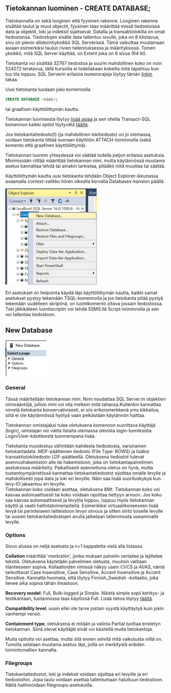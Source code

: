 ## Tietokannan luominen - CREATE DATABASE;

Tietokannalla on sekä looginen että fyysinen rakenne. Looginen rakenne sisältää taulut ja muut objectit, fyysinen taas määrittää missä tiedostoissa data ja objektit, loki ja indeksit sijaitsevat. Datalla ja transaktiolokilla on omat tiedostonsa. Tiedostojen sisälle data tallentuu sivulle, joka on 8 kilotavua, sivu on pienin allokointiyksikkö SQL Serverissä. Tämä vaikuttaa muutamaan asiaan esimerkiksi taulun rivien tallennuksessa ja määrityksissä. Toinen yksikkö, mitä SQL Server käyttää, on Extent joka on 8 sivua (64 kt).

Tietokanta voi sisältää 32767 tiedostoa ja suurin mahdollinen koko on noin 524272 teratavua, tällä kurssilla ei todellakaan kokeilla mitä tapahtuu kun tuo tila loppuu.
SQL Serverin erilaisia numerorajoja löytyy tämän [linkin](https://learn.microsoft.com/en-us/sql/sql-server/maximum-capacity-specifications-for-sql-server?view=sql-server-ver16) takaa.


Uusi tietokanta luodaan joko komennolla
```sql
CREATE DATABASE <nimi>; 
```
tai graafisen käyttöliittymän kautta.

Tietokannan luomisesta löytyy [lisää asiaa](https://learn.microsoft.com/en-us/sql/relational-databases/databases/create-a-database?view=sql-server-ver16) ja sen ohella Transact-SQL komennon kaikki optiot löytyvätä [täältä](https://learn.microsoft.com/en-us/sql/t-sql/statements/create-database-transact-sql?view=sql-server-ver16&tabs=sqlpool).

Jos tietokantatiedosto(t) (ja mahdollinen lokitiedosto) on jo olemassa, voidaan tietokanta liittää suoraan käyttöön ATTACH-toiminnolla (sekä komento että graafinen käyttöliittymä).

Tietokannan luonnin yhteydessä voi säätää todella paljon erilaisia asetuksia. Minimissään riittää määrittää tietokannan nimi, mutta käytännössä muutama asetus kannattaa tehdä tai ainakin tarkistaa, pitääkö niitä muuttaa tai säätää.

Käyttöliittymän kautta uusi tietokanta tehdään Object Explorer-ikkunassa avaamalla context-valikko hiiren oikealla korvalla Databases-kansion päällä.

![Database context menu](CreateDatabase.jpg)

Eri asetukset on helpointa käydä läpi käyttöliittymän kautta, kaikki samat asetukset pystyy tekemään TSQL-komennolla ja jos tietokanta pitää pystyä tekemään uudelleen skriptinä, on luontikomento oltava jossain tiedostossa. Toki jälkikäteen luontiscriptin voi tehdä SSMS:llä Script-toiminnolla ja sen voi tallentaa tiedostoon.

## New Database
![New Database](NewDBPages.JPG)

### General
Tässä määritellään tietokannan nimi. Nimi noudattaa SQL Server:in objektien nimisääntöjä, jolloin nimi voi olla melkein mitä tahansa.Kuitenkin kannattaa nimetä tietokanta konservativisesti, ei siis erikoismerkkenä yms kikkailua, siitä ei ole käytännössä hyötyä vaan pelkästään käytännön haittaa.

Tietokannan omistajaksi tulee oletuksena komennon suorittava käyttäjä (login), omistajan voi valita listalta olemassa olevista login-tunniksista. Login/User-käsitteestä tuonnempana lisää.

Tietokanta muodostuu vähintään kahdesta tiedostosta, varsinainen tietokantadata .MDF-päätteinen tiedosto (File Type: ROWS) ja lisäksi transaktiolokitiedosto LDF-päätteellä. Oletuksena tiedostot tulevat asennushakemiston alle tai hakemistoon, joka on tietokantapalvelimen asetuksissa määritelty. Paikallisesti asennettuna oletus on hyvä, mutta tuotantoympäristössä kannattaa tietokantatiedostot sijoittaa omalle levylle ja mahdollisesti jopa data ja loki eri levyille. Näin saa lisää suorituskykyä kun levy-IO jakaantuu eri levyille.   
Tietokannan koko voidaan asettaa, oletuksena 8Mt. Tietokannan koko voi kasvaa automaattisesti tai koko voidaan rajoittaa tiettyyn arvoon. Jos koko saa kasvaa automaattisesti ja levytila loppuu, loppuu myös tietokannan käyttö ja vaatii hallintatoimenpiteitä. Esimerikiksi virtuaalikoneeseen lisää levyä tai perinteiseen laitteistoon levyn siivous ja sitten siirto toiselle levylle tai uusien tietokantatiedostojen avulla jatketaan tallennnusta useammalle levylle.

### Options

Sivun alussa on neljä asetusta ja n+1 kappaletta vielä alla listassa.

**Collation** määrittää 'merkistön', jonka mukaan palvelin vertailee ja lajittelee tekstiä. Oletuksena käytetään palvelimen oletusta, muutoin valitaan tilanteeseen sopiva. Kollaatioiden nimissä näkyy usein CI/CS ja AI/AS, nämä tarkoittavat Case Insensitive, Case Sensitive, Accent Insensitive ja Accent Sensitive. Kannatta huomata, että löytyy Finnish_Swedish -kollaatio, joka lienee aika sopiva tähän ilmastoon.

**Recovery model**: Full, Bulk-logged ja Simple. Näistä simple sopii kehitys- ja testikantaan, tuotannossa taas käytössä Full. Lisää tietoa löytyy [täältä](https://learn.microsoft.com/en-us/sql/relational-databases/backup-restore/recovery-models-sql-server?view=sql-server-ver16). 

**Compatibility level**, uusin ellei ole tarve jostain syystä käyttäytyä kuin jokin vanhempi versio.  

**Containment type**, oletuksena ei mitään ja valinta Partial tuottaa eristetyn tietokannan. Siinä olevat käyttäjät eivät voi käsitellä muita tietokantoja.

Muita optioita voi asettaa, mutta sitä ennen selvitä mitä vaikutusta niillä on. Tunnilla selataan muutama asetus läpi, joilla on merkitystä eräiden toimintomallien kannalta.

### Filegroups
Tietokantatiedostot, loki ja indeksit voidaan sijoittaa eri levyille ja eri tiedostoihin. Jopa taulu voidaan asettaa tallentumaan haluttuun tiedostoon. Näitä hallinnoidaan filegroups-asetuksilla. 

<!-- **kuvatesti**
![alt text](image.png) -->
